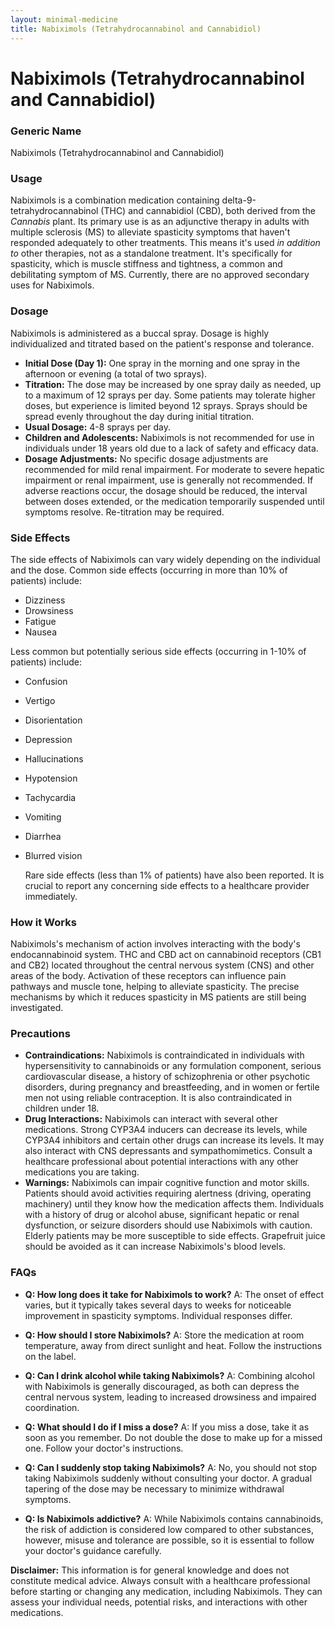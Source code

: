 ```yaml
---
layout: minimal-medicine
title: Nabiximols (Tetrahydrocannabinol and Cannabidiol)
---
```


# Nabiximols (Tetrahydrocannabinol and Cannabidiol)
### Generic Name
Nabiximols (Tetrahydrocannabinol and Cannabidiol)

### Usage
Nabiximols is a combination medication containing delta-9-tetrahydrocannabinol (THC) and cannabidiol (CBD), both derived from the *Cannabis* plant.  Its primary use is as an adjunctive therapy in adults with multiple sclerosis (MS) to alleviate spasticity symptoms that haven't responded adequately to other treatments.  This means it's used *in addition to* other therapies, not as a standalone treatment.  It's specifically for spasticity, which is muscle stiffness and tightness, a common and debilitating symptom of MS.  Currently, there are no approved secondary uses for Nabiximols.

### Dosage
Nabiximols is administered as a buccal spray.  Dosage is highly individualized and titrated based on the patient's response and tolerance.

* **Initial Dose (Day 1):** One spray in the morning and one spray in the afternoon or evening (a total of two sprays).
* **Titration:** The dose may be increased by one spray daily as needed, up to a maximum of 12 sprays per day.  Some patients may tolerate higher doses, but experience is limited beyond 12 sprays.  Sprays should be spread evenly throughout the day during initial titration.
* **Usual Dosage:** 4-8 sprays per day.
* **Children and Adolescents:** Nabiximols is not recommended for use in individuals under 18 years old due to a lack of safety and efficacy data.
* **Dosage Adjustments:**  No specific dosage adjustments are recommended for mild renal impairment.  For moderate to severe hepatic impairment or renal impairment, use is generally not recommended.  If adverse reactions occur, the dosage should be reduced, the interval between doses extended, or the medication temporarily suspended until symptoms resolve.  Re-titration may be required.


### Side Effects
The side effects of Nabiximols can vary widely depending on the individual and the dose.  Common side effects (occurring in more than 10% of patients) include:

* Dizziness
* Drowsiness
* Fatigue
* Nausea

Less common but potentially serious side effects (occurring in 1-10% of patients) include:

* Confusion
* Vertigo
* Disorientation
* Depression
* Hallucinations
* Hypotension
* Tachycardia
* Vomiting
* Diarrhea
* Blurred vision


  Rare side effects (less than 1% of patients) have also been reported.  It is crucial to report any concerning side effects to a healthcare provider immediately.


### How it Works
Nabiximols's mechanism of action involves interacting with the body's endocannabinoid system.  THC and CBD act on cannabinoid receptors (CB1 and CB2) located throughout the central nervous system (CNS) and other areas of the body.  Activation of these receptors can influence pain pathways and muscle tone, helping to alleviate spasticity. The precise mechanisms by which it reduces spasticity in MS patients are still being investigated.

### Precautions
* **Contraindications:** Nabiximols is contraindicated in individuals with hypersensitivity to cannabinoids or any formulation component, serious cardiovascular disease, a history of schizophrenia or other psychotic disorders, during pregnancy and breastfeeding, and in women or fertile men not using reliable contraception.  It is also contraindicated in children under 18.
* **Drug Interactions:** Nabiximols can interact with several other medications.  Strong CYP3A4 inducers can decrease its levels, while CYP3A4 inhibitors and certain other drugs can increase its levels. It may also interact with CNS depressants and sympathomimetics. Consult a healthcare professional about potential interactions with any other medications you are taking.
* **Warnings:** Nabiximols can impair cognitive function and motor skills.  Patients should avoid activities requiring alertness (driving, operating machinery) until they know how the medication affects them.  Individuals with a history of drug or alcohol abuse, significant hepatic or renal dysfunction, or seizure disorders should use Nabiximols with caution.  Elderly patients may be more susceptible to side effects.  Grapefruit juice should be avoided as it can increase Nabiximols's blood levels.

### FAQs

* **Q: How long does it take for Nabiximols to work?** A: The onset of effect varies, but it typically takes several days to weeks for noticeable improvement in spasticity symptoms.  Individual responses differ.

* **Q: How should I store Nabiximols?** A: Store the medication at room temperature, away from direct sunlight and heat.  Follow the instructions on the label.

* **Q: Can I drink alcohol while taking Nabiximols?** A: Combining alcohol with Nabiximols is generally discouraged, as both can depress the central nervous system, leading to increased drowsiness and impaired coordination.

* **Q: What should I do if I miss a dose?** A:  If you miss a dose, take it as soon as you remember. Do not double the dose to make up for a missed one. Follow your doctor's instructions.

* **Q: Can I suddenly stop taking Nabiximols?** A: No, you should not stop taking Nabiximols suddenly without consulting your doctor.  A gradual tapering of the dose may be necessary to minimize withdrawal symptoms.

* **Q: Is Nabiximols addictive?** A:  While Nabiximols contains cannabinoids, the risk of addiction is considered low compared to other substances, however, misuse and tolerance are possible, so it is essential to follow your doctor's guidance carefully.

**Disclaimer:** This information is for general knowledge and does not constitute medical advice.  Always consult with a healthcare professional before starting or changing any medication, including Nabiximols. They can assess your individual needs, potential risks, and interactions with other medications.
